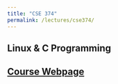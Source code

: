 ```yaml
---
title: "CSE 374"
permalink: /lectures/cse374/
---
```


## Linux & C Programming
[Course Webpage](https://courses.cs.washington.edu/courses/cse374/21wi/)
---

